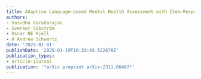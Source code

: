 ```yaml
---
title: Adaptive Language-based Mental Health Assessment with Item-Response Theory
authors:
- Vasudha Varadarajan
- Sverker Sikström
- Oscar NE Kjell
- H Andrew Schwartz
date: '2023-01-01'
publishDate: '2025-01-19T16:33:43.522670Z'
publication_types:
- article-journal
publication: '*arXiv preprint arXiv:2311.06467*'
---
```

